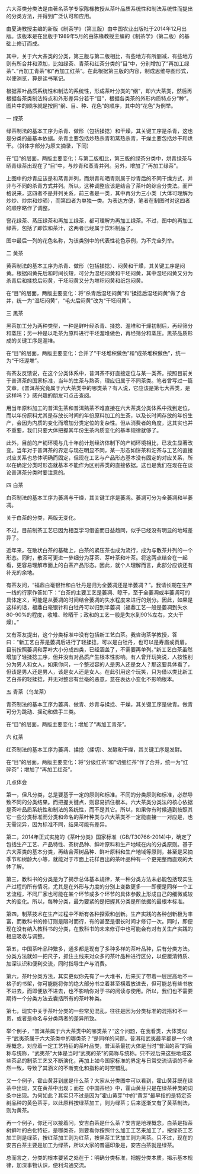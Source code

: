 六大茶类分类法是由著名茶学专家陈椽教授从茶叶品质系统性和制法系统性而提出的分类方法，并得到广泛认可和应用。



由夏涛教授主编的新版《制茶学》（第三版）由中国农业出版社于2014年12月出版。该版本是在出版于1989年5月的由陈椽教授主编的《制茶学》（第二版）的基础上修订而成。



其中，关于六大茶类的分类，第三版与第二版相比，有些地方有所删减，有些地方则有所合并和添加，比如绿茶、青茶和红茶分类的”目“中，分别增加了”再加工绿茶”、”再加工青茶“和”再加工红茶”。在此根据第三版的内容，制成思维导图形式，以便浏览，算是读书笔记。



根据茶叶品质系统性和制法的系统性，形成茶叶分类的“纲”，即六大茶类，然后再根据各茶类制法特点和外形差异分若干“目”，根据各类茶的外形内质特点分“种”。图片中的顺序就是按照“纲、目、种、花色”的顺序，其中的“花色”为例举。





一 绿茶



绿茶制法的基本工序为杀青、做形（包括揉捻）和干燥，其关键工序是杀青，这也是分类的最基本依据。杀青主要包括炒热杀青和蒸热杀青，干燥主要包括炒干和烘干。（斜体字部分为原文摘录，下同）



在“目”的层面，两版主要变化：与第二版相比，第三版的绿茶分类中，烘青绿茶与晒青绿茶出现在了“目”中，与炒青和蒸青并列。另外，增加了“再加工绿茶”。



上图中的炒青应该是和蒸青并列，而烘青和晒青则属于炒青后的不同干燥方式，并非与不同的杀青方式并列。所以，这种调整应该是结合了茶叶的综合分类法。而严格说来，这四者不是并列关系，前三者是一类，其中再分为三小类（大体可理解为炒炒、炒烘和炒晒），而第四者为单独一类。为表达方便，笔者在制图时对这四者的顺序略作了调整。



窨花绿茶、蒸压绿茶和再加工绿茶，都可理解为再加工绿茶。不过，图中的再加工绿茶，包括了即饮和茶汁，这两者已经属于饮料制品了。



图中最后一列的花色名称，为该类别中的代表性花色示例，为不完全列举。



二 黄茶



黄茶制法的基本工序为杀青、做形（包括揉捻）、闷黄和干燥，其关键工序是闷黄。根据闷黄先后和时间长短，可分为湿坯闷黄和干坯闷黄，其中湿坯闷黄又分为杀青后和揉捻后闷黄，干坯闷黄又分为堆积闷黄和纸包闷黄。



在“目”的层面，两版主要变化：将“杀青后湿坯闷黄”和“揉捻后湿坯闷黄”做了合并，统一为“湿坯闷黄”，“毛火后闷黄”改为“干坯闷黄”。



三 黑茶



黑茶加工分为两种类型，一种是鲜叶经杀青、揉捻、渥堆和干燥初制后，再经筛分和蒸压；另一种是以毛茶为原料进行干坯渥堆做色，再经筛分和蒸压。黑茶品质形成的关键工序是渥堆。



在“目”的层面，两版主要变化：合并了“干坯堆积做色”和“成茶堆积做色”，统一为“干坯渥堆”。



有茶友反馈说，在这个分类体系中，普洱茶不好直接定位与某一类茶。按照目前关于普洱茶的国家标准，当年的生茶与熟茶，理应归属于不同茶类。笔者曾写过一篇文章，《普洱茶究竟属于六大茶类中的哪类茶？有人说，它应该是第七大茶类，是这样吗？》感兴趣的朋友可点击查阅。



用当年原料加工的普洱生茶和普洱熟茶不难直接在六大茶类分类体系中找到定位，而以年份原料尤其是存放长时间的年份原料加工的生茶，以及长时间存放的年份生产，会因为内质的变化而增加分类定位的复杂性。但从消费者的角度，这其实也并不重要，我们只要大体把握其年份生茶内质变化的基本规律就够了。



此外，目前的产销环境与几十年前计划经济体制下的产销环境相比，已发生显著改变。当年对于普洱茶的界定与现在明显不同，某一形态如饼茶和沱茶与工艺的直接对应关系也总体明确而固定，但现在工艺与产品形态基本没有固定的对应关系，所以在确定分类时形态就基本不能作为区别茶类的直接依据。这也是我们在现在在谈论普洱茶分类时要注意的。



四 白茶



白茶制法的基本工序为萎凋与干燥，其关键工序是萎凋。萎凋可分为全萎凋和半萎凋。



关于白茶的分类，两版无变化。



不过，目前制茶工艺已因为相互学习借鉴而日益趋同，似乎已经没有明显的地域差异了。



近年来，在散状白茶的基础上，白茶的紧压茶也成为流行，成为与散茶并列的一个形态。同时，散茶可更进一步细分为芽茶、芽叶茶和叶茶。将这两点结合在一起看，更容易理解市面上的白茶产品形态。因此，就个人理解而言，此部分应该还有补充的余地。



有茶友问，“福鼎白毫银针和白牡丹是归为全萎凋还是半萎凋？”。我请长期在生产一线的行家作答如下：“白茶的主要工艺是萎凋、晾干，至于全萎凋或半萎凋可的具体定义，可能是从萎凋的时间结合萎凋的失水程度来进行的划分。因此，如果是这样的话，福鼎白毫银针和白牡丹可以归到半萎凋（福鼎工艺一般是萎凋到失水80-90%的程度，收堆、晾晒干；政和的工艺一般是失水到90%左右，文火干燥）。”



又有茶友提出，这个分类标准中没有包括新工艺白茶。我咨询茶学教授，答曰：“新工艺白茶是萎凋后进行了轻揉捻，可以是白牡丹，也可以是寿眉或贡眉。目前按照萎凋和芽叶大小分成四类，已经涵盖了，不需要再单列。”新工艺白茶虽然增加了轻揉捻工序，但并没有对品质产生根本性影响。有人曾开玩笑说，人按性别分为男人和女人，如果你问，一个整过容的人是男人还是女人？那这要具体看了，但该是男人还是男人，该是女人还是女人。在此引用这个玩笑，只为借以类比新工艺白茶的轻揉捻，并无对整容有丝毫的恶意，意在表达小变化不影响根本。



五 青茶（乌龙茶）



青茶制法的基本工序为萎凋、做青、炒青与揉捻、干燥，其关键工序是做青。做青可分为跳动、摇动和做手三类。



在“目”的层面，两版主要变化：增加了“再加工青茶”。



六 红茶



红茶制法的基本工序为萎凋、揉捻（揉切）、发酵和干燥，其关键工序是发酵。



在“目”的层面，两版主要变化：将“分级红茶”和“切细红茶”作了合并，统一为“红碎茶”；增加了“再加工红茶”。



几点体会



第一，但凡分类，总是要基于一定的原则和标准。不同的分类原则和标准，必然导致不同的分类结果。而把握关键点，则容易抓住根本。六大茶类分类法的核心依据是茶叶品质系统性和制法的系统性，而不是其它。所以，如果你有时候遇到按照其它一些分类标准而分类和命名的茶叶种类与六大茶类不一定能直接一一对应是，也无需诧异，因为标准不同，结果可能有差异。



第二，2014年正式实施的《茶叶分类》国家标准（GB/T30766-2014\)中，确定了包括生产工艺、产品特性、茶树品种、鲜叶原料和生产地域在内的分类原则。基于六大茶类的基本分类，再结合茶树品种、鲜叶原料和生产地域等原则，甚至是采摘季节和树龄大小等，就能对于市面上花样百出的茶叶品种有一个更完整而直观的大体了解。



第三，教科书的分类是为了揭示总体基本规律，某一种分类方法未必能包括现实生产过程的所有情况，尤其是在外形与力度的分别上变数更多——即便是同样一个工艺流程，不同厂家也可能在某个环节或多个环节的具体参数上形成自己的细微或较大的变化。所以，每种分类，最为要紧的是把握其分类是所依据的最根本标准。



第四，制茶技术在生产过程中不断有各种探索和创新。生产实践的各种创新极为丰富，而教科书的修订则是隔时而行，有的甚至是很长时间才修订一次。同时，即便现在没有纳入教科书的分类，在教科书的未来修订中也可能会有对有关生产实践的相应吸收与调整。



第五，中国茶叶品种繁多，通多都是现有了多种多样的茶叶品种，后有分类方法。分类方法就如一把尺子，抓住主线来对众多的茶叶品种进行区分，以便厘清特质、加深认识和便利交流，同时指导生产与消费。



第六，茶叶分类方法，其实更似你先有了一大堆书，后来买了带着一层层高地不一格子的书架，你可能能将你的绝大部分书立着甚至横着放进去，但可能总有些书放不进去，而即便放不进去，也不影响你对于书的阅读与使用。所以，我们也不需要期待一个分类方法去囊括所有的茶叶种类。



第七，现实中关于茶叶分类的一些常见混乱，往往是因为分类标准的混搭和不一贯，或者是命名与分类两者的差异所致。



举个例子，“普洱茶属于六大茶类中的哪类茶？”这个问题，在我看类，大体类似于“武夷茶属于六大茶类中的哪类茶？”是同样的问题。普洱和武夷最早都是一个地理概念，对应着一定工艺特征的茶叶品类，普洱茶最初大体是当时“普洱的茶”的简称与统称，“武夷茶”大体是当时“武夷的茶”的简称与统称。只不过后来这些地域这些茶品的制茶工艺又不断演化，再加上如今国家标准的界定与日常交流话语的不全然一致，导致了其涵义的不断变化和指称的时空错乱。



又一个例子，霍山黄芽到底是什么茶？大家从分类图中可以看到，霍山黄芽既在绿茶中出现，又在黄茶中出现；而在《中国茶经》中，霍山黄芽只是在绿茶种类的词条中出现。为何如此？其实只不过是因为”霍山黄芽“中的”黄芽“最早指的是特定茶树品种的黄色茶芽，以此原料按绿茶加工，则为绿茶；后来逐渐又有了黄茶制法，则为黄茶。



再一个例子，你还可以接着问，安吉白茶是什么茶？安吉是地理概念，白茶是指茶树鲜叶的白化特征，是哪类茶，则要看你按照什么加工工艺来加工了，按绿茶工艺加工则是绿茶，按红茶加工则为红茶，按黑茶工艺加工则为黑茶。只不过，现在的安吉白茶主要是加工为绿茶，所以大家的普遍印象是，安吉白茶就是绿茶。



总而言之，分类的根本要紧之处在于：明确分类标准，把握分类本质，揭示基本规律，加深事物认识，便利沟通交流。


